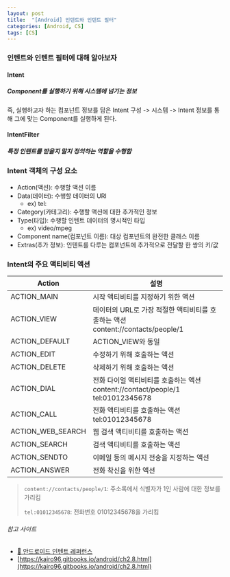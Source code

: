 ```yaml
---
layout: post
title:  "[Android] 인텐트와 인텐트 필터"
categories: [Android, CS]
tags: [CS]
---
```


### 인텐트와 인텐트 필터에 대해 알아보자

#### Intent

##### Component를 실행하기 위해 시스템에 넘기는 정보

즉, 실행하고자 하는 컴포넌트 정보를 담은 Intent 구성 -> 시스템 -> Intent 정보를 통해 그에 맞는 Component를 실행하게 된다.

#### IntentFilter

##### 특정 인텐트를 받을지 말지 정의하는 역할을 수행함







### Intent 객체의 구성 요소
- Action(액션): 수행할 액션 이름
- Data(데이터): 수행할 데이터의 URI
  - ex) tel:
- Category(카테고리): 수행할 액션에 대한 추가적인 정보
- Type(타입): 수행할 인텐트 데이터의 명시적인 타입
  - ex) video/mpeg
- Component name(컴포넌트 이름): 대상 컴포넌트의 완전한 클래스 이름
- Extras(추가 정보): 인텐트를 다루는 컴포넌트에 추가적으로 전달할 한 쌍의 키/값

### Intent의 주요 액티비티 액션

|Action|설명|
|-----|---------|
|ACTION_MAIN|시작 액티비티를 지정하기 위한 액션|
|ACTION_VIEW|데이터의 URL로 가장 적절한 액티비티를 호출하는 액션<br>content://contacts/people/1|
|ACTION_DEFAULT|ACTION_VIEW와 동일|
|ACTION_EDIT|수정하기 위해 호출하는 액션|
|ACTION_DELETE|삭제하기 위해 호출하는 액션|
|ACTION_DIAL|전화 다이얼 액티비티를 호출하는 액션<br>content://contact/people/1<br>tel:01012345678|
|ACTION_CALL|전화 액티비티를 호출하는 액션<br>tel:01012345678|
|ACTION_WEB_SEARCH|웹 검색 액티비티를 호출하는 액션|
|ACTION_SEARCH|검색 액티비티를 호출하는 액션|
|ACTION_SENDTO|이메일 등의 메시지 전송을 지정하는 액션|
|ACTION_ANSWER|전화 착신을 위한 액션|

> `content://contacts/people/1`: 주소록에서 식별자가 1인 사람에 대한 정보를 가리킴
>
> `tel:01012345678`: 전화번호 01012345678을 가리킴

###### 참고 사이트
- [📃 안드로이드 인텐트 레퍼런스](http://developer.android.com/reference/android/content/Intent.html)
- [https://kairo96.gitbooks.io/android/ch2.8.html](https://kairo96.gitbooks.io/android/ch2.8.html)